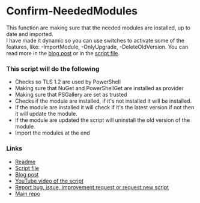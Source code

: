 ﻿# Confirm-NeededModules
This function are making sure that the needed modules are installed, up to date and imported.  
I have made it dynamic so you can use switches to activate some of the features, like: -ImportModule, -OnlyUpgrade, -DeleteOldVersion. You can read more in the [blog post](](https://stolpe.io/function-to-check-if-needed-modules-are-installed/)) or in the [script file](https://github.com/rstolpe/PowerShell-Scripts/blob/main/Windows/Confirm-NeededModules.ps1).

### This script will do the following
- Checks so TLS 1.2 are used by PowerShell
- Making sure that NuGet and PowerShellGet are installed as provider
- Making sure that PSGallery are set as trusted
- Checks if the module are installed, if it's not installed it will be installed.
- If the module are installed it will check if it's the latest version if not then it will update the module.
- If the module are updated the script will uninstall the old version of the module.
- Import the modules at the end

### Links
- [Readme](https://github.com/rstolpe/PowerShell-Scripts/blob/main/Windows/Confirm-NeededModules.md)  
- [Script file](https://github.com/rstolpe/PowerShell-Scripts/blob/main/Windows/Confirm-NeededModules.ps1)
- [Blog post](https://stolpe.io/function-to-check-if-needed-modules-are-installed/)
- [YouTube video of the script]()
- [Report bug, issue, improvement request or request new script](https://github.com/rstolpe/PowerShell-Scripts/issues/new/choose)
- [Main repo](https://github.com/rstolpe/PowerShell-Scripts)